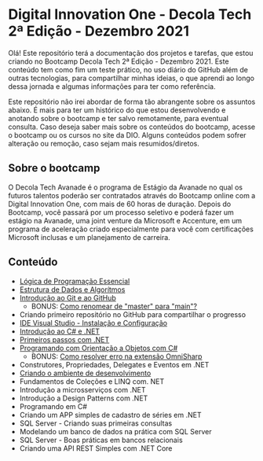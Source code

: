 # Digital Innovation One - Decola Tech 2ª Edição - Dezembro 2021

Olá! Este repositório terá a documentação dos projetos e tarefas, que estou criando no Bootcamp Decola Tech 2ª Edição - Dezembro 2021. Este conteúdo tem como fim um teste prático, no uso diário do GitHub além de outras tecnologias, para compartilhar minhas ideias, o que aprendi ao longo dessa jornada e algumas informações para ter como referência. 

Este repositório não irei abordar de forma tão abrangente sobre os assuntos abaixo. É mais para ter um histórico do que estou desenvolvendo e anotando sobre o bootcamp e ter salvo remotamente, para eventual consulta. Caso deseja saber mais sobre os conteúdos do bootcamp, acesse o bootcamp ou os cursos no site da DIO. Alguns conteúdos podem sofrer alteração ou remoção, caso sejam mais resumidos/diretos. 

## Sobre o bootcamp

O Decola Tech Avanade é o programa de Estágio da Avanade no qual os futuros talentos poderão ser contratados através do Bootcamp online com a Digital Innovation One, com mais de 60 horas de duração. Depois do Bootcamp, você passará por um processo seletivo e poderá fazer um estágio na Avanade, uma joint venture da Microsoft e Accenture, em um programa de aceleração criado especialmente para você com certificações Microsoft inclusas e um planejamento de carreira.

## Conteúdo

* [Lógica de Programação Essencial](Lógica%20de%20Programação%20Essencial/)
* [Estrutura de Dados e Algorítmos](Estrutura%20de%20Dados%20e%20Algorítmos/)
* [Introdução ao Git e ao GitHub](Introdução%20ao%20Git%20e%20ao%20GitHub/)
  * BONUS: [Como renomear de "master" para "main"?](Introdução%20ao%20Git%20e%20ao%20GitHub/Renomear%20Branch/README.md)
* Criando primeiro repositório no GitHub para compartilhar o progresso
* [IDE Visual Studio - Instalação e Configuração](IDE%20Visual%20Studio%20-%20Instalação%20e%20Configuração/)
* [Introdução ao C# e .NET](Introdução%20ao%20C%23%20e%20.NET/)
* [Primeiros passos com .NET](Primeiros%20passos%20com%20.NET/)
* [Programando com Orientação a Objetos com C#](Programando%20com%20Orientação%20a%20Objetos%20com%20C#/)
  * BONUS: [Como resolver erro na extensão OmniSharp](Programando%20com%20Orientação%20a%20Objetos%20com%20C#/Fix%20para%20extensão%20OmniSharp/README.md)
* Construtores, Propriedades, Delegates e Eventos em .NET
* [Criando o ambiente de desenvolvimento](Criando%20o%20ambiente%20de%20desenvolvimento/)
* Fundamentos de Coleções e LINQ com. NET
* Introdução a microsserviços com .NET
* Introdução a Design Patterns com .NET
* Programando em C#
* Criando um APP simples de cadastro de séries em .NET
* SQL Server - Criando suas primeiras consultas
* Modelando um banco de dados na prática com SQL Server
* SQL Server - Boas práticas em bancos relacionais
* Criando uma API REST Simples com .NET Core
